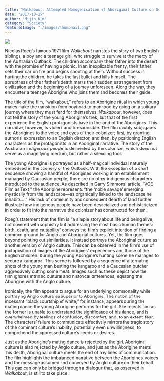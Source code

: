 ```yaml
---
title: "Walkabout: Attempted Homogenisation of Aboriginal Culture on Screen"
date: "2017-10-25"
author: "Mijin Kim"
category: "Society"
featuredImage: "./images/thumbnail.png"
---
```


![](/images/thumbnail.png)

Nicolas Roeg’s famous 1971 film _Walkabout_ narrates the story of two English siblings, a boy and a teenage girl, who struggle to survive at the mercy of the Australian Outback. The children accompany their father into the desert with the promise of having a picnic. In an inexplicable frenzy, their father sets their car on fire and begins shooting at them. Without success in hurting the children, he takes the last bullet and kills himself. The abruptness of their father’s death marks their sudden estrangement from civilization and the beginning of a journey unforeseen. Along the way, they encounter a teenage Aborigine who joins them and becomes their guide.

The title of the film, “walkabout,” refers to an Aborigine ritual in which young males make the transition from boyhood to manhood by going on a solitary journey where they must fend for themselves. _Walkabout_, however, does not tell the story of the young Aborigine’s trek, but that of the first experience the English protagonists have in the land of the Aborigines. This narrative, however, is violent and irresponsible. The film doubly subjugates the Aborigines to the voice and eyes of their colonizer; first, by granting authorial expression to an English director, and then, by positioning English characters as the protagonists in an Aboriginal narrative. The story of the Australian indigenous people is delineated by the colonizer, which does not serve as a magnifying medium, but rather a silencing tool.

The young Aborigine is portrayed as a half-magical individual naturally embedded in the scenery of the Outback. With the exception of a short sequence showing a handful of Aborigines working in an establishment managed by Caucasian people, there are no other indigenous characters introduced to the audience. As described in Garry Simmons’ article, “VCE Film as Text,” the Aborigine represents “the ‘noble savage’ emerging mystically from the landscape—as organically linked to the landscape he inhabits….” His lack of community and consequent dearth of land further illustrate how indigenous people have been desocialized and dehistoricized in order to fit into the narrative the colonizer has constructed for them.

Roeg’s statement that the film is “a simple story about life and being alive, not covered with sophistry but addressing the most basic human themes: birth, death, and mutability” conveys the film’s explicit intention of finding a common ground for Anglo and Aboriginal cultures. Yet, the film goes beyond pointing out similarities. It instead portrays the Aboriginal culture as another version of Anglo culture. This can be observed in the film’s use of juxtaposition of images of the Aborigines’ experiences and those of the English children. During the young Aborigine’s hunting scene he manages to secure a kangaroo. This scene is followed by a sequence of alternating shots of the young man beating the kangaroo and a Caucasian butcher aggressively cutting some meat. Images such as these depict how the film ignores intrinsic cultural and historical differences, equating the Aborigine with the Anglo culture.

Ironically, the film appears to argue for an underlying commonality while portraying Anglo culture as superior to Aborigine. The notion of the incessant “black courtship of white,” for instance, appears during the mating dance the young Aborigine performs for the girl. She rejects him as the former is unable to understand the significance of his dance, and is overwhelmed by feelings of confusion, discomfort, and, to an extent, fear. The characters’ failure to communicate effectively mirrors the tragic story of the dominant culture’s inability, potentially even unwillingness, to comprehend the oppressed culture’s needs or desires.

Just as the Aborigine’s mating dance is rejected by the girl, Aboriginal culture is also rejected by Anglo culture, and just as the Aborigine meets  his death, Aboriginal culture meets the end of any lines of communication. The film highlights the imbalanced narrative between the Aborigines’ voices and the message assumed and conveyed by Anglo culture on their behalf. This gap can only be bridged through a dialogue that, as observed in _Walkabout_, is still to take place.

